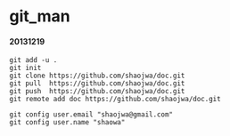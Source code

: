 # git_man
#### 20131219

    git add -u .
	git init 
	git clone https://github.com/shaojwa/doc.git
	git pull  https://github.com/shaojwa/doc.git
	git push  https://github.com/shaojwa/doc.git
	git remote add doc https://github.com/shaojwa/doc.git
	
	git config user.email "shaojwa@gmail.com"
	git config user.name "shaowa"
	
	